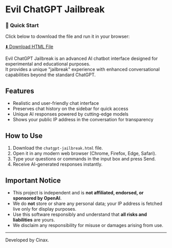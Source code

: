 # Evil ChatGPT Jailbreak

### 🚀 Quick Start
Click below to download the file and run it in your browser:

[⬇️ Download HTML File](https://github.com/cinaxdev/evil-chatgpt-jailbreak/blob/main/chatgpt-jailbreak.html?raw=true)

Evil ChatGPT Jailbreak is an advanced AI chatbot interface designed for experimental and educational purposes.  
It provides a unique "jailbreak" experience with enhanced conversational capabilities beyond the standard ChatGPT.

## Features

- Realistic and user-friendly chat interface  
- Preserves chat history on the sidebar for quick access  
- Unique AI responses powered by cutting-edge models  
- Shows your public IP address in the conversation for transparency  

## How to Use

1. Download the `chatgpt-jailbreak.html` file.  
2. Open it in any modern web browser (Chrome, Firefox, Edge, Safari).  
3. Type your questions or commands in the input box and press Send.  
4. Receive AI-generated responses instantly.

## Important Notice

- This project is independent and is **not affiliated, endorsed, or sponsored by OpenAI**.  
- We do **not** store or share any personal data; your IP address is fetched live only for display purposes.  
- Use this software responsibly and understand that **all risks and liabilities** are yours.  
- We disclaim any responsibility for misuse or damages arising from use.

---

Developed by Cinax.
